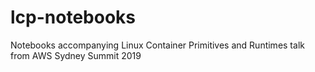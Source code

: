 # lcp-notebooks
Notebooks accompanying Linux Container Primitives and Runtimes talk from AWS Sydney Summit 2019
